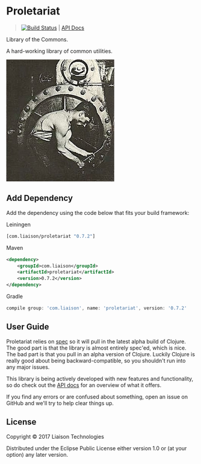# Proletariat

> [![Build Status](https://travis-ci.org/LiaisonTechnologies/proletariat.svg?branch=master)](https://travis-ci.org/LiaisonTechnologies/proletariat) | [API Docs](https://liaisontechnologies.github.io/proletariat)

Library of the Commons.

A hard-working library of common utilities.

![Proletariat](docs/proletariat.jpg "workers unite!")

## Add Dependency

Add the dependency using the code below that fits your build framework:

Leiningen

```clojure
[com.liaison/proletariat "0.7.2"]
```

Maven

```xml
<dependency>
    <groupId>com.liaison</groupId>
    <artifactId>proletariat</artifactId>
    <version>0.7.2</version>
</dependency>
```

Gradle

```groovy
compile group: 'com.liaison', name: 'proletariat', version: '0.7.2'
```

## User Guide

Proletariat relies on [spec](https://clojure.org/guides/spec) so it will pull in
the latest alpha build of Clojure. The good part is that the library is almost
entirely spec'ed, which is nice. The bad part is that you pull in an alpha
version of Clojure. Luckily Clojure is really good about being
backward-compatible, so you shouldn't run into any major issues.

This library is being actively developed with new features and functionality, so
do check out the [API docs](https://liaisontechnologies.github.io/proletariat)
for an overview of what it offers.

If you find any errors or are confused about something, open an issue on GitHub
and we'll try to help clear things up.

## License

Copyright © 2017 Liaison Technologies

Distributed under the Eclipse Public License either version 1.0 or (at your option) any later version.
